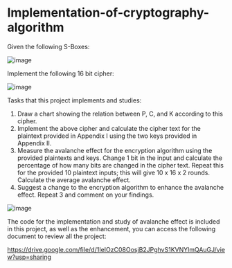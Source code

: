 # Implementation-of-cryptography-algorithm

Given the following S-Boxes: 

![image](https://user-images.githubusercontent.com/104933413/202142249-7a7b291c-33a4-4e6d-9024-83482935803e.png)

Implement the following 16 bit cipher:  

![image](https://user-images.githubusercontent.com/104933413/202142345-4512be3f-380a-47b0-892c-fb8543a4aa5f.png)

Tasks that this project implements and studies:

1. Draw a chart showing the relation between P, C, and K according to this cipher. 
2. Implement the above cipher and calculate the cipher text for the plaintext provided in 
Appendix I using the two keys provided in Appendix II.
3. Measure the avalanche effect for the encryption algorithm using the provided plaintexts 
and keys. Change 1 bit in the input and calculate the percentage of how many bits are 
changed in the cipher text. Repeat this for the provided 10 plaintext inputs; this will give 
10 x 16 x 2 rounds. Calculate the average avalanche effect.
4. Suggest a change to the encryption algorithm to enhance the avalanche effect.  Repeat 
3 and comment on your findings.

![image](https://user-images.githubusercontent.com/104933413/202142593-9fdaad57-9c98-4f52-8919-d0b19a35ff82.png)

The code for the implementation and study of avalanche effect is included in this project, as well as the enhancement, you can access the following document to review all the project:

https://drive.google.com/file/d/1IeIOzC08OosjB2JPghvS1KVNYlmQAuGJ/view?usp=sharing
